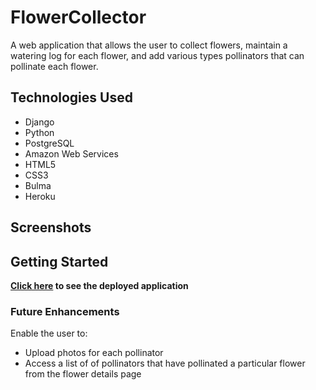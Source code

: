 # FlowerCollector

A web application that allows the user to collect flowers, maintain a watering log for each flower, and add various types pollinators that can pollinate each flower.

## Technologies Used

- Django
- Python
- PostgreSQL
- Amazon Web Services
- HTML5
- CSS3
- Bulma
- Heroku

## Screenshots


## Getting Started

**[Click here](https://flowercollector.herokuapp.com/) to see the deployed application**

### Future Enhancements

Enable the user to:

- Upload photos for each pollinator
- Access a list of of pollinators that have pollinated a particular flower from the flower details page